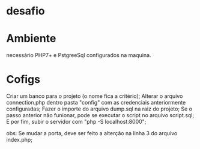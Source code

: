 # desafio

# Ambiente

necessário PHP7+ e PstgreeSql configurados na maquina.

# Cofigs

Criar um banco para o projeto (o nome fica a critério);
Alterar o arquivo connection.php dentro pasta "config" com as credenciais anteriormente configuradas;
Fazer o importe do arquivo dump.sql na raiz do projeto;
Se o passo anterior não funionar, pode se executar o script no arquivo script.sql;
E por fim, subir o servidor com "php -S localhost:8000";

obs: Se mudar a porta, deve ser feito a alterção na linha 3 do arquivo index.php;
